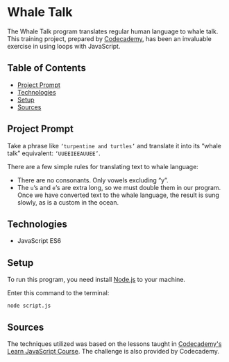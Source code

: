 # **Whale Talk**

The Whale Talk program translates regular human language to whale talk. This training project, prepared by [Codecademy](https://www.codecademy.com/learn/introduction-to-javascript), has been an invaluable exercise in using loops with JavaScript.

## Table of Contents

- [Project Prompt](#project-prompt)
- [Technologies](#technologies)
- [Setup](#setup)
- [Sources](#sources)

## Project Prompt

Take a phrase like `‘turpentine and turtles’` and translate it into its “whale talk” equivalent: `‘UUEEIEEAUUEE’`.

There are a few simple rules for translating text to whale language:

- There are no consonants. Only vowels excluding “y”.
- The `u`‘s and `e`‘s are extra long, so we must double them in our program.
Once we have converted text to the whale language, the result is sung slowly, as is a custom in the ocean.

## Technologies

- JavaScript ES6

## Setup

To run this program, you need install [Node.js](https://nodejs.org/en/download/) to your machine.

Enter this command to the terminal:

```git
node script.js
```

## Sources

The techniques utilized was based on the lessons taught in [Codecademy's Learn JavaScript Course](https://www.codecademy.com/learn/introduction-to-javascript). The challenge is also provided by Codecademy.
